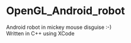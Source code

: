 OpenGL_Android_robot
====================

Android robot in mickey mouse disguise :-)
<br/>
Written in C++ using XCode
<br/>
